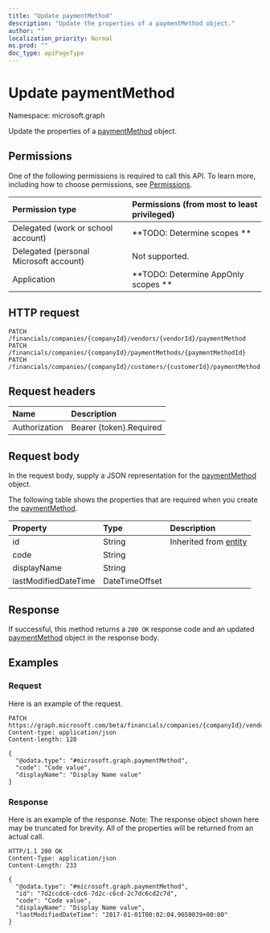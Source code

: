 ```yaml
---
title: "Update paymentMethod"
description: "Update the properties of a paymentMethod object."
author: ""
localization_priority: Normal
ms.prod: ""
doc_type: apiPageType
---
```


# Update paymentMethod

Namespace: microsoft.graph

Update the properties of a [paymentMethod](../resources/paymentmethod.md) object.

## Permissions
One of the following permissions is required to call this API. To learn more, including how to choose permissions, see [Permissions](/concepts/permissions-reference.md).

|Permission type|Permissions (from most to least privileged)|
|:---|:---|
|Delegated (work or school account)|**TODO: Determine scopes **|
|Delegated (personal Microsoft account)|Not supported.|
|Application|**TODO: Determine AppOnly scopes **|

## HTTP request
<!-- {
  "blockType": "ignored"
}
-->
``` http
PATCH /financials/companies/{companyId}/vendors/{vendorId}/paymentMethod
PATCH /financials/companies/{companyId}/paymentMethods/{paymentMethodId}
PATCH /financials/companies/{companyId}/customers/{customerId}/paymentMethod
```

## Request headers
|Name|Description|
|:---|:---|
|Authorization|Bearer {token}.Required|

## Request body
In the request body, supply a JSON representation for the [paymentMethod](../resources/paymentmethod.md) object.

The following table shows the properties that are required when you create the [paymentMethod](../resources/paymentmethod.md).

|Property|Type|Description|
|:---|:---|:---|
|id|String| Inherited from [entity](../resources/entity.md)|
|code|String||
|displayName|String||
|lastModifiedDateTime|DateTimeOffset||



## Response
If successful, this method returns a `200 OK` response code and an updated [paymentMethod](../resources/paymentmethod.md) object in the response body.

## Examples

### Request
Here is an example of the request.
<!-- {
  "blockType": "request",
  "name": "update_paymentmethod"
}
-->
``` http
PATCH https://graph.microsoft.com/beta/financials/companies/{companyId}/vendors/{vendorId}/paymentMethod
Content-type: application/json
Content-length: 120

{
  "@odata.type": "#microsoft.graph.paymentMethod",
  "code": "Code value",
  "displayName": "Display Name value"
}
```

### Response
Here is an example of the response. Note: The response object shown here may be truncated for brevity. All of the properties will be returned from an actual call.
<!-- {
  "blockType": "response",
  "truncated": true
}
-->
``` http
HTTP/1.1 200 OK
Content-Type: application/json
Content-Length: 233

{
  "@odata.type": "#microsoft.graph.paymentMethod",
  "id": "7d2ccdc6-cdc6-7d2c-c6cd-2c7dc6cd2c7d",
  "code": "Code value",
  "displayName": "Display Name value",
  "lastModifiedDateTime": "2017-01-01T00:02:04.9650039+00:00"
}
```

